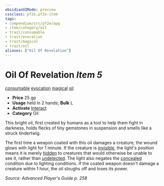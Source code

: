 ```yaml
---
obsidianUIMode: preview
cssclass: pf2e,pf2e-item
tags:
- compendium/src/pf2e/apg
- item/category/oil
- trait/consumable
- trait/evocation
- trait/magical
- trait/oil
aliases: ["Oil Of Revelation"]
---
```

# Oil Of Revelation *Item 5*  
[consumable](../../../rules/traits/consumable.md)  [evocation](../../../rules/traits/evocation.md)  [magical](../../../rules/traits/magical.md)  [oil](../../../rules/traits/oil.md)  

- **Price** 25 gp
- **Usage** held in 2 hands; **Bulk** L
- **Activate** [Interact](../../../rules/actions/interact.md)
- **Category** Oil

This bright oil, first created by humans as a tool to help them fight in darkness, holds flecks of tiny gemstones in suspension and smells like a struck tindertwig.

The first time a weapon coated with this oil damages a creature, the wound glows with light for 1 minute. If the creature is [invisible](../../../rules/conditions.md#Invisible), the light's position means it is merely [hidden](../../../rules/conditions.md#Hidden) to creatures that would otherwise be unable to see it, rather than [undetected](../../../rules/conditions.md#Undetected). The light also negates the [concealed](../../../rules/conditions.md#Concealed) condition due to lighting conditions. If the coated weapon doesn't damage a creature within 1 hour, the oil sloughs off and loses its power.

*Source: Advanced Player's Guide p. 258*